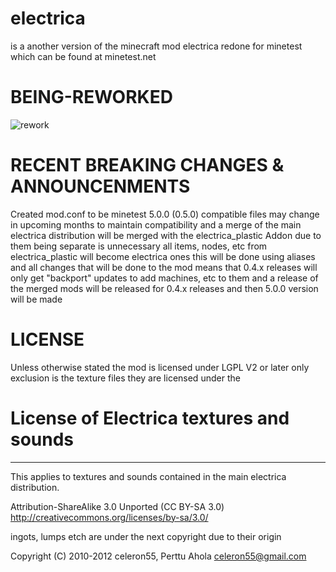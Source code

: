# electrica
is a another version of the minecraft mod electrica redone for minetest which can be found at minetest.net

# BEING-REWORKED
![rework](https://github.com/The-Cow-Development-Group/electrica/assets/5759030/1e674093-41bd-40e8-8388-6ddd5c6bd639)


# RECENT BREAKING CHANGES & ANNOUNCENMENTS

Created mod.conf to be minetest 5.0.0 (0.5.0) compatible files may change in upcoming months to maintain compatibility and a merge of the main electrica distribution will be merged with the electrica_plastic Addon due to them being separate is unnecessary all items, nodes, etc from electrica_plastic will become electrica ones this will be done using aliases and all changes that will be done to the mod means that 0.4.x releases will only get "backport" updates to add machines, etc to them and a release of the merged mods will be released for 0.4.x releases and then 5.0.0 version will be made


# LICENSE

Unless otherwise stated the mod is licensed under LGPL V2 or later only exclusion is the texture files they are licensed under the 

# License of Electrica textures and sounds
---------------------------------------

This applies to textures and sounds contained in the main electrica
distribution.

Attribution-ShareAlike 3.0 Unported (CC BY-SA 3.0)
http://creativecommons.org/licenses/by-sa/3.0/

ingots, lumps etch are under the next copyright due to their origin

Copyright (C) 2010-2012 celeron55, Perttu Ahola <celeron55@gmail.com>
